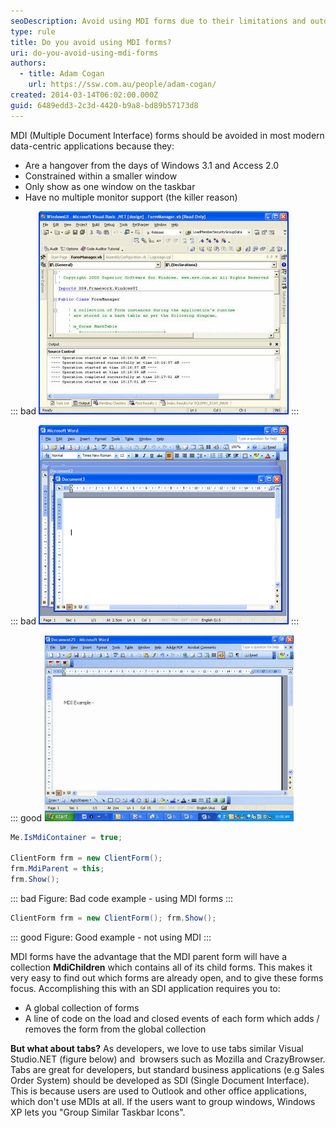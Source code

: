 ```yaml
---
seoDescription: Avoid using MDI forms due to their limitations and outdated design, instead opting for SDI applications that provide a more intuitive and modern user experience.
type: rule
title: Do you avoid using MDI forms?
uri: do-you-avoid-using-mdi-forms
authors:
  - title: Adam Cogan
    url: https://ssw.com.au/people/adam-cogan/
created: 2014-03-14T06:02:00.000Z
guid: 6489edd3-2c3d-4420-b9a8-bd89b57173d8
---
```


MDI (Multiple Document Interface) forms should be avoided in most modern data-centric applications because they:

- Are a hangover from the days of Windows 3.1 and Access 2.0
- Constrained within a smaller window
- Only show as one window on the taskbar
- Have no multiple monitor support (the killer reason)

<!--endintro-->

::: bad
![Figure: Bad example - VS.NET with tabs is cool for developers, but not for the average knowledge worker](vs.net.jpg)
:::

::: bad
![Figure: Bad example - Word 2003 in MDI mode](wordmdibad.gif)
:::

::: good
![Figure: Good example - Word 2003 with Default Settings](sdiexample.jpg)

```cs
Me.IsMdiContainer = true;

ClientForm frm = new ClientForm();
frm.MdiParent = this;
frm.Show();
```

::: bad
Figure: Bad code example - using MDI forms
:::

```cs
ClientForm frm = new ClientForm(); frm.Show();
```

::: good
Figure: Good example - not using MDI
:::

MDI forms have the advantage that the MDI parent form will have a collection **MdiChildren** which contains all of its child forms. This makes it very easy to find out which forms are already open, and to give these forms focus. Accomplishing this with an SDI application requires you to:

- A global collection of forms
- A line of code on the load and closed events of each form which adds / removes the form from the global collection

**But what about tabs?**
As developers, we love to use tabs similar Visual Studio.NET (figure below) and  browsers such as Mozilla and CrazyBrowser. Tabs are great for developers, but standard business applications (e.g Sales Order System) should be developed as SDI (Single Document Interface). This is because users are used to Outlook and other office applications, which don't use MDIs at all. If the users want to group windows, Windows XP lets you "Group Similar Taskbar Icons".
